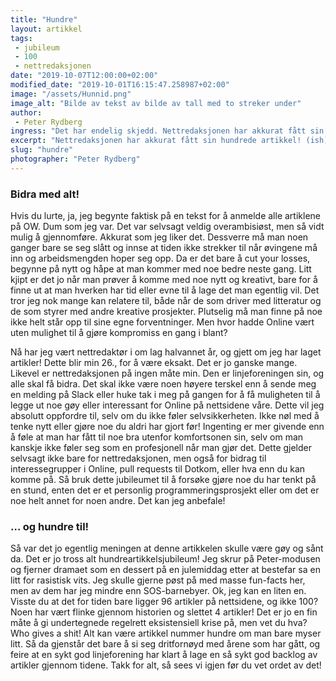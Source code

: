 ```yaml
---
title: "Hundre"
layout: artikkel
tags: 
 - jubileum
 - 100
 - nettredaksjonen
date: "2019-10-07T12:00:00+02:00"
modified_date: "2019-10-01T16:15:47.258987+02:00"
image: "/assets/Hunnid.png"
image_alt: "Bilde av tekst av bilde av tall med to streker under"
author:
 - Peter Rydberg
ingress: "Det har endelig skjedd. Nettredaksjonen har akkurat fått sin hundrede artikkel, i alle fall på papiret. Hvis du retter synsklumpene dine mot lenken over, vil du se at vi endelig har bikket over til tresifrede identifikatorer for artiklene. Dette må jo feires! Hva skal jeg gjøre for å markere dette? Jeg kunne laget en sinnsykt innviklet, overdreven review av absolutt alle artiklene på nettredaksjonen. Det hadde jo vært gøy! Eller ikke."
excerpt: "Nettredaksjonen har akkurat fått sin hundrede artikkel! (ish)"
slug: "hundre"
photographer: "Peter Rydberg"
---
```

### Bidra med alt!
Hvis du lurte, ja, jeg begynte faktisk på en tekst for å anmelde alle artiklene på OW. Dum som jeg var. Det var selvsagt veldig overambisiøst, men så vidt mulig å gjennomføre. Akkurat som jeg liker det. Dessverre må man noen ganger bare se seg slått og innse at tiden ikke strekker til når øvingene må inn og arbeidsmengden hoper seg opp. Da er det bare å cut your losses, begynne på nytt og håpe at man kommer med noe bedre neste gang. Litt kjipt er det jo når man prøver å komme med noe nytt og kreativt, bare for å finne ut at man hverken har tid eller evne til å lage det man egentlig vil. Det tror jeg nok mange kan relatere til, både når de som driver med litteratur og de som styrer med andre kreative prosjekter. Plutselig må man finne på noe ikke helt står opp til sine egne forventninger. Men hvor hadde Online vært uten mulighet til å gjøre kompromiss en gang i blant?

Nå har jeg vært nettredaktør i om lag halvannet år, og gjett om jeg har laget artikler! Dette blir min 26., for å være eksakt. Det er jo ganske mange. Likevel er nettredaksjonen på ingen måte min. Den er linjeforeningen sin, og alle skal få bidra. Det skal ikke være noen høyere terskel enn å sende meg en melding på Slack eller huke tak i meg på gangen for å få muligheten til å legge ut noe gøy eller interessant for Online på nettsidene våre. Dette vil jeg absolutt oppfordre til, selv om du ikke føler selvsikkerheten. Ikke nøl med å tenke nytt eller gjøre noe du aldri har gjort før! Ingenting er mer givende enn å føle at man har fått til noe bra utenfor komfortsonen sin, selv om man kanskje ikke føler seg som en profesjonell når man gjør det. Dette gjelder selvsagt ikke bare for nettredaksjonen, men også for bidrag til interessegrupper i Online, pull requests til Dotkom, eller hva enn du kan komme på. Så bruk dette jubileumet til å forsøke gjøre noe du har tenkt på en stund, enten det er et personlig programmeringsprosjekt eller om det er noe helt annet for noen andre. Det kan jeg anbefale!

### … og hundre til!
Så var det jo egentlig meningen at denne artikkelen skulle være gøy og sånt da. Det er jo tross alt hundreartikkelsjubileum! Jeg skrur på Peter-modusen og fjerner dramaet som en dessert på en julemiddag etter at bestefar sa en litt for rasistisk vits. Jeg skulle gjerne pøst på med masse fun-facts her, men av dem har jeg mindre enn SOS-barnebyer. Ok, jeg kan en liten en. Visste du at det for tiden bare ligger 96 artikler på nettsidene, og ikke 100? Noen har vært flinke gjennom historien og slettet 4 artikler! Det er jo en fin måte å gi undertegnede regelrett eksistensiell krise på, men vet du hva? Who gives a shit! Alt kan være artikkel nummer hundre om man bare myser litt. Så da gjenstår det bare å si seg dritfornøyd med årene som har gått, og feire at en sykt god linjeforening har klart å lage en så sykt god backlog av artikler gjennom tidene. Takk for alt, så sees vi igjen før du vet ordet av det!